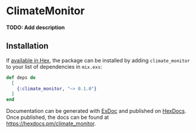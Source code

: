 # ClimateMonitor

**TODO: Add description**

## Installation

If [available in Hex](https://hex.pm/docs/publish), the package can be installed
by adding `climate_monitor` to your list of dependencies in `mix.exs`:

```elixir
def deps do
  [
    {:climate_monitor, "~> 0.1.0"}
  ]
end
```

Documentation can be generated with [ExDoc](https://github.com/elixir-lang/ex_doc)
and published on [HexDocs](https://hexdocs.pm). Once published, the docs can
be found at <https://hexdocs.pm/climate_monitor>.


